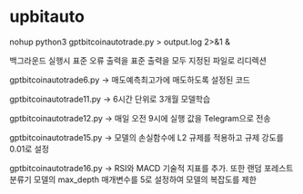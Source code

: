 # upbitauto

nohup python3 gptbitcoinautotrade.py > output.log 2>&1 &

백그라운드 실행시 표준 오류 출력을 표준 출력을 모두 지정된 파일로 리디렉션


gptbitcoinautotrade6.py -> 매도예측최고가에 매도하도록 설정된 코드

gptbitcoinautotrade11.py -> 6시간 단위로 3개월 모델학습

gptbitcoinautotrade12.py -> 매일 오전 9시에 실행 값을 Telegram으로 전송

gptbitcoinautotrade15.py -> 모델의 손실함수에 L2 규제를 적용하고 규제 강도를 0.01로 설정

gptbitcoinautotrade16.py -> RSI와 MACD 기술적 지표를 추가. 또한 랜덤 포레스트 분류기 모델의 max_depth 매개변수를 5로 설정하여 모델의 복잡도를 제한
